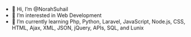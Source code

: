 - 👋 Hi, I’m @NorahSuhail
- 👀 I’m interested in Web Development
- 🌱 I’m currently learning Php, Python, Laravel, JavaScript, Node.js, CSS, HTML, Ajax, XML, JSON, jQuery, APIs, SQL, and Lunix
